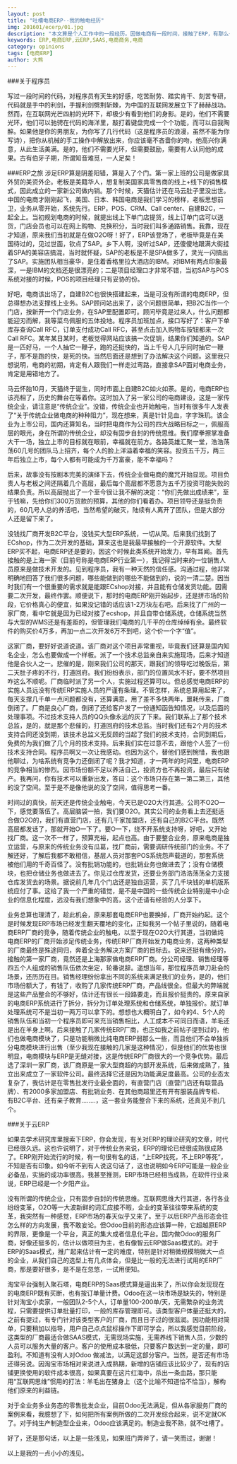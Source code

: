 ```yaml
---
layout: post
title: "吐槽电商ERP--我的触电经历"
img: 201601/ecerp/01.jpg
description: "本文算是个人工作中的一段经历。因做电商有一段时间，接触了ERP，有那么一点感受。我非ERP软件厂商，只是站在使用者角色谈我的看法，并不算得上深入的探讨。"
keywords: ERP,电商ERP,云ERP,SAAS,电商商务,电商
category: opinions
tags: [电商ERP]
author: 大熊
---
```


###关于程序员

写过一段时间的代码，对程序员有天生的好感，吃苦耐劳、踏实肯干、刻苦专研，代码就是手中的利剑，手握利剑劈荆斩棘，为中国的互联网发展立下了赫赫战功。然而，在互联网光芒四射的光环下，却极少有看到他们的身影。是的，他们不需要光环，他们可以驰骋在代码的海洋里，敲打着键盘完成一个个功能，而可以自我陶醉。如果他是你的男朋友，为你写了几行代码（这是程序员的浪漫，虽然不能为你写诗），把你从机械的手工操作中解放出来，你应该毫不吝啬你的吻，他高兴你满意，从此生活美满。是的，他们不需要光环，但需要鼓励，需要有人认同他的成果。古有伯牙子期，所谓知音难觅，一人足矣！

###ERP之旅
涉足ERP算是阴差阳错，算是入了个门。第一家上班的公司是做家具外贸的美资外企。老板是美籍华人，想复制美国家具零售商的线上+线下的销售模式，因此成立的一家新公司做内销。那个时候，天猫估计还在马云肚子里没出世。中国的电商才刚刚起飞，美国、日本、韩国电商是我们学习的榜样，老板思想前卫，业务从零开始，系统先行。ERP，POS、CRM、Call center、自建B2C，一起全上。当初规划电商的时候，就提出线上下单门店提货，线上订单门店可以送货，门店会员也可以在网上购物、兑换积分，当时我们叫多通路销售。我靠，现在才知道，原来我们当初就是在做O2O呀！好了，ERP该登场了，老板毕竟是在美国待过的，见过世面，钦点了SAP。乡下人啊，没听过SAP，还傻傻地跟满大街挂着SPA的美容店搞混，当时就怀疑，SAP的老板是不是SPA做多了，灵光一闪搞出了SAP。实施团队相当豪华，是住着香格里拉大酒店的IBM。对IBM有两点印象最深，一是IBM的文档还是很漂亮的；二是项目经理口才非常不错，当初SAP与POS系统对接的时候，POS的项目经理只有妥协的份。

好吧，电商该出场了，自建B2C也很快搭建起来，当是可没有所谓的电商ERP，但总得想办法支撑线上业务。SAP顾问站出来了，这个问题很简单，把B2C当作一个门店，按新开一个门店业务，在SAP里配置即可。顾问毕竟是过来人，什么问题都能迎刃而解，我等菜鸟佩服的五体投地。程序员加班加点，接口写好了：客户下单库存查询Call RFC，订单支付成功Call RFC，甚至点击加入购物车按钮都来一次Call RFC。某年某日某时，老板觉得网站应该搞一次促销，结果你们知道的。SAP是一匹好马，一个人抽它一鞭子，跑的还挺快的，当上千号人几乎同时抽它一鞭子，那不是跑的快，是死的快。当然后面还是想到了办法解决这个问题。这里我只想说明，电商的初期，肯定有人跟我们一样走过弯路，直接拿SAP面对电商业务，肯定是用错地方了。

马云怀胎10月，天猫终于诞生，同时市面上自建B2C如火如荼。是的，电商ERP也该亮相了，历史的舞台在等着你。这时加入了另一家公司的电商建设，这是一家传统企业，请注意是“传统企业”。没错，传统企业也开始触电，当时有很多牛人发表了“关于传统企业做电商的种种阻力”，现在想来，真是针针见血，字字珠玑。该企业为上市公司，国内还算知名，当时把电商作为公司的四大战略目标之一，佩服高层的眼光，身在所谓的传统企业，却没有固步自封的传统思维。我们摩拳擦掌准备大干一场，独立上市的目标就在眼前，幸福就在前方。各路英雄汇聚一堂，浩浩荡荡60几号的团队马上招齐，每个人的脸上洋溢着幸福的笑容。投资五千万，两三年后独立上市，每个人都有可能成为千万富豪，能不幸福吗？

后来，故事没有按剧本完美的演绎下去，传统企业做电商的魔咒开始显现。项目负责人与老板之间还隔着几个高层，最后每个高层都不愿意为五千万投资可能失败的结果负责。所以高层抛出了一个至今很让我不解的决定：“你们先做出成绩来”，至于钱嘛，先给你们300万货款的预算，其他的你们看着办。项目领导还是挺负责的，60几号人总的养活吧，当然希望的破灭，陆续有人离开了团队，但是大部分人还是留下来了。

没钱找厂商开发B2C平台，没钱买大型ERP系统，一切从简。后来我们找到了ECshop，作为二次开发的基础，算来这也是我最早接触的一个开源软件。大型ERP买不起，电商ERP还是要的，因这个时候此类系统开始发力，早有耳闻。首先接触的是上海一家（目前号称是电商ERP行业第一），我记得当时来的一位销售人员原来是做技术开发的。见到程序员，我有一种天然的信任感。沟通过程，他非常明确地回答了我们很多问题，哪些能做到的哪些不能做到的，说的一清二楚。因当时我们有一个很重要的需求就是能跟ECshop对接，并且能有仓储发货功能。因需要二次开发，最终作罢。顺便说下，那时的电商ERP刚开始起步，还是拼市场的阶段，它价格真心的便宜，如果没记错的话应该1-2万块左右吧。后来找了广州的一家厂商，看中它就是因为已经对接了ecshop，并且自带仓储系统，仓储系统当然与大型的WMS还是有差距的，但管理我们电商的几千平的仓库绰绰有余。最终软件的购买价4万多，再加一点二次开发6万不到吧，这个价一个字“值”。

这家厂商，要好好说道说道。该厂商对这个项目非常重视，毕竟我们还算是国内知名企业，怎么也要做成一个样板。派了一个技术总监亲自来实施现场，后来才知道他是合伙人之一。悲催的是，刚来我们公司的那天，跟我们的领导吃过晚饭后，第二天肚子疼的不行，打道回府。我们纷纷表示，部门的位置风水不好，要不然项目咋这么不顺呢。厂商临时派了另一个人，实施过程还算可以。但总感觉电商ERP的实施人员远没有传统ERP实施人员的严谨有条理。不管怎样，系统总算用起来了，每天支撑几千单一点问题都没有，还算满意。用了差不多快两年，噩耗传来，厂商倒闭了。厂商是良心厂商，倒闭了还给客户发了一份通知函告知情况，以及后面的处理事项。不过技术支持人员的QQ头像永远的灰了下来。我们联系上了那个技术总监，是的，就是那个悲催的，打道回府的技术总监。当时我们还有2个月的技术支持合同还没到期，该技术总监义无反顾的当起了我们的技术支持，合同到期后，免费的为我们做了几个月的技术支持。后来我们实在过意不去，跟他个人签了一份技术支持合同。程序员啊又一次让我感动。也因为这个，替他们感到惋惜，我也跟他聊过，为啥系统有竞争力还倒闭了呢？我才知道，才一两年的时间里，电商ERP的竞争相当的惨烈。因市场份额不足以养活自己，投资方也不再投资，最后只有破产。我再问，你有技术可以重新出发，答曰：这个市场只存在第一第二第三，其他的没了空间。至于是不是像他说的没了空间，值得思考一番。

时间过的真快，前天还是传统企业触电，今天已是O2O大行其道。公司不O2O一下，感觉要落伍了。高层脑袋一拍，我们要O2O。其实公司的业务看上去还挺适合做O2O的，我们有直营门店，还有几千家加盟店，还有自己的B2C平台。既然高层都发话了，那就开始O一下了。要O一下，绕不开系统支持呀，好吧，又开始找厂商。这一次不一样了，预算充裕，起点也高。由于要整合业务，原来电商是独立运营，与原来的传统业务没有瓜葛，找厂商前，需要调研传统部门的业务。不了解还好，了解后我都不敢相信，基层人员对那套POS系统怨声载道的，那套系统被他们用的千奇百怪了。没有批销功能的，也批销业务也做进去了；没有仓储模块，也把仓储业务也做进去了。你见过仓库发货，还要业务部门浩浩荡荡全力支援仓库发货去的场景。据说前几年几个门店还是独自运营，买了几千块钱的单机版系统应付了事。这给了我一个严重的错觉，是不是中国的一些传统企业特别是中小企业的信息化程度，远没有我们想象中的高，这个还请有经验的人分享下。

业务总算也理清了，趁此机会，原来那套电商ERP也要换掉，厂商开始约起。这个是时候发现ERP市场已经发生翻天覆地的变化，正如我另一个帖子里说的，随着电商ERP厂商的竞争，随着传统企业的触电，以至于现在O2O大行其道，当初做纯电商ERP的厂商开始涉足传统业务，传统ERP厂商开始发力电商业务，这两种类型的厂商最终是殊途同归，奔着全业务解决方案厂商的目标去。说来还挺有缘分的，接触的第一家厂商，竟然还是上海那家做电商ERP厂商。分公司经理、销售经理等四五个人组成的销售队伍依次坐定，轮番说辞。遥想当年，那位程序员单刀赴会的场景，还历历在目。销售经理纷纷拿出不同的系统来满足我们的业务，是的，他们市场份额大了，有钱了，收购了几家传统ERP厂商，产品线很全。但最大的弊端就是这些产品整合的不够好，估计还有很长一段路要走，而且报价挺贵的。原来自家的电商ERP系统进行了拆分，拆分为订单处理系统和仓储系统，单独报价。就订单处理系统可不是当初一两万可以拿下的。想想也大概明白了，如今的4、5个人的销售队伍和当初一个程序员即可来充当销售相比，人工成本不可同日而语，羊毛还是出在羊身上啊。后来接触了几家传统ERP厂商，也正如我之前帖子提到过的，他们也做电商模块了，只是功能稍微比纯电商ERP弱那么一些，而且他们不会单独拆分电商模块进行出售（至少我现在接触的几家是这种情况），但是他们的优势也很明显，电商模块与ERP是无缝对接，这是传统ERP厂商很大的一个竞争优势。最后选了深圳一家厂商，该厂商原是一家大型商超的内部开发系统，后来做成熟了，独立出来成立了一家软件公司。最终选择它还是因为功能满足度最高。公司的业态太复杂了，我估计是在零售批发行业最全面的，有直营门店（直营门店还有联营品牌）、有2000多家加盟店、有批销业务、在其他商超里还有开有服装品牌专柜、有B2C平台、还有亲子教育........，这一套业务能整合下来的系统，还真见不到几个。



###关于云ERP

如果去学术研究库里搜索下ERP，你会发现，有关对ERP的理论研究的文章，时代已经很久远。这也许说明了，对于传统业务来说，ERP的理论已经很成熟很成熟了。ERP刚开始流行的时候，有一句很有名的话，“上ERP找死，不上ERP等死”，不知是否有印象。如今听不到有人说这句话了，这也说明如今ERP可能是一般企业必备品，实施的成功率很高。我甚至推测，ERP市场已经相当成熟，在软件行业来说，ERP已经是一个夕阳产业。

没有所谓的传统企业，只有固步自封的传统思维。互联网思维大行其道，各行各业纷纷变革，O2O等一大波新鲜的词汇应接不暇，企业的变革往往带来系统的变革，我突然有一种感觉，ERP市场的春天似乎又来了。至于以后ERP产品形态会往怎么样的方向发展，我不敢妄论。但Odoo目前的形态应该算一种，它超越原ERP的界限，更像是一个平台，真正的集大成者信息化平台。国内做Odoo的服务厂商，好像还挺多的，估计以做项目为主，也有像智云ERP做Saas模式的。对于ERP的Saas模式，推广起来估计有一定的难度，特别是针对稍微规模稍微大一点的企业，从我们自己的选型上有几点体会，但是比一般的无法进行试用的ERP厂商，那是要好很多，是不是在忽悠，一试用便知。

淘宝平台强制入聚石塔，电商ERP的Saas模式算是逼出来了，所以你会发现现在的电商ERP既有买断，也有按订单量计费。Odoo在这一块市场是缺失的，特别是针对淘宝小卖家，一般团队2-5个人，订单量100-200单/天，无需繁杂的业务流程，只需要提供订单批量打印，一般的库存管理即可。该类型客户体量还挺大的，之前有提过，有专门针对该类型客户的厂商，而且日子过的很滋润。因功能相对简单，只要稍加以指导，用户自己点点鼠标操作下即可学会，所以我感觉目前阶段，这类型的厂商最适合做SAAS模式，无需现场实施，无需养线下销售人员，少数的人员可以服务大量的客户。客户的使用成本极低，只要客户数达到一定的量，即可盈利。不知道有没有人对Odoo 做减法，以满足这部分客户。当然，是否还有市场还得另说。因淘宝市场相对来说进入成熟期，新增的店铺应该比较少了，现有的店铺更换使用的软件成本很高，如果真要在这片红海中，杀出一条血路，那只能用“互联网思维”惯用的打法：羊毛出在猪身上（这个比喻不知道恰不恰当），解构他们原来的利益链。

对于全业务多业务态的零售批发企业，目前Odoo无法满足，但从各家服务厂商的案例来看，我臆想了下，如何把所有案例所做的二次开发综合起来，说不定就OK了。对于纯生产制造型企业来，Odoo应该满足的。制造业我不熟，就不吐槽了。

好了，还是那句话，以上是一些浅见，如果班门弄斧了，请一笑而过，谢谢！

以上是我的一点小小的浅见。
